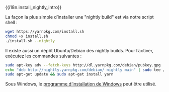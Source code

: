 {{i18n.install_nightly_intro}}

La façon la plus simple d’installer une "nightly build" est via notre script shell :

```sh
wget https://yarnpkg.com/install.sh
chmod +x install.sh
./install.sh --nightly
```

Il existe aussi un dépôt Ubuntu/Debian des nightly builds. Pour l’activer, exécutez les commandes suivantes :

```sh
sudo apt-key adv --fetch-keys http://dl.yarnpkg.com/debian/pubkey.gpg
echo "deb http://nightly.yarnpkg.com/debian/ nightly main" | sudo tee /etc/apt/sources.list.d/yarn-nightly.list
sudo apt-get update && sudo apt-get install yarn
```

Sous Windows, le [programme d’installation de Windows](https://nightly.yarnpkg.com/latest.msi) peut être utilisé.